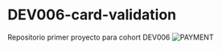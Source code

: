 # DEV006-card-validation
Repositorio primer proyecto para cohort DEV006
![PAYMENT](https://user-images.githubusercontent.com/127158155/225401369-7f058c25-a077-4f4f-ad47-37263222068b.png)
